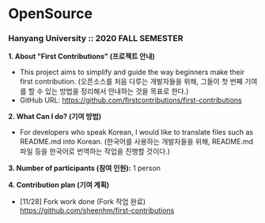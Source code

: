 # OpenSource

### Hanyang University :: 2020 FALL SEMESTER

**1. About "First Contributions" (프로젝트 안내)**
  - This project aims to simplify and guide the way beginners make their first contribution.
    (오픈소스를 처음 다루는 개발자들을 위해, 그들이 첫 번째 기여를 할 수 있는 방법을 정리해서 안내하는 것을 목표로 한다.)
  - GitHub URL: https://github.com/firstcontributions/first-contributions

**2. What Can I do? (기여 방법)**
  - For developers who speak Korean, I would like to translate files such as README.md into Korean.
    (한국어를 사용하는 개발자들을 위해, README.md 파일 등을 한국어로 번역하는 작업을 진행할 것이다.)

**3. Number of participants (참여 인원):** 1 person

**4. Contribution plan (기여 계획)**
  - [11/28] Fork work done (Fork 작업 완료)
    https://github.com/sheenhm/first-contributions
